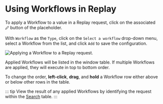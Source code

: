 # Using Workflows in Replay

To apply a Workflow to a value in a Replay request, click on the associated `🖉` button of the placeholder.

With `Workflow` as the `Type`, click on the `Select a workflow` drop-down menu, select a Workflow from the list, and click `Add` to save the configuration.

<img alt="Applying a Workflow to a Replay request." src="/_images/replay_workflows.png" center/>

Applied Workflows will be listed in the window table. If multiple Workflows are applied, they will execute in top to bottom order.

To change the order, **left-click**, **drag**, and **hold** a Workflow row either above or below other rows in the table.

::: tip
View the result of any applied Workflows by identifying the request within the [Search](/guides/search.md) table.
:::
